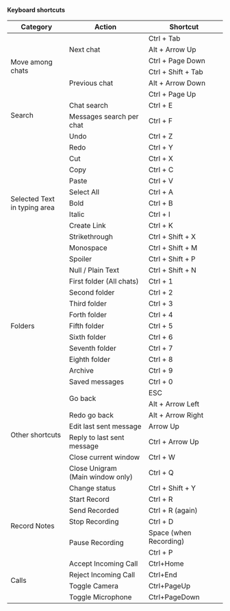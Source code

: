 **Keyboard shortcuts**
<table>  
  <thead>
    <tr>
      <th>Category</th>
      <th>Action</th>
      <th>Shortcut</th>
    </tr>
  </thead>
  <tbody>
    <tr>
      <td rowspan="6">Move among chats</td>
      <td rowspan="3">Next chat</td>
      <td>Ctrl + Tab</td>
    </tr>
    <tr>
      <td>Alt + Arrow Up</td>
    <tr>
      <td>Ctrl + Page Down</td>
    <tr>
      <td rowspan="3">Previous chat</td>
      <td>Ctrl + Shift + Tab</td>
    </tr>
    <tr>
      <td>Alt + Arrow Down</td>
    <tr>
      <td>Ctrl + Page Up</td>
    </tr>
    <tr>
      <td rowspan="2">Search</td>
      <td>Chat search</td>
      <td>Ctrl + E</td>
    </tr>
    <tr>
      <td>Messages search per chat</td>
      <td>Ctrl + F</td>
    </tr>
    <tr>
      <td rowspan="13">Selected Text <br>in typing area</td>
      <td>Undo</td>
      <td>Ctrl + Z</td>
    </tr>
    <tr>
      <td>Redo</td>
      <td>Ctrl + Y</td>
    </tr>
    <tr>
      <td>Cut</td>
      <td>Ctrl + X</td>
    </tr>
    <tr>
      <td>Copy</td>
      <td>Ctrl + C</td>
    </tr>
    <tr>
      <td>Paste</td>
      <td>Ctrl + V</td>
    </tr>
    <tr>
      <td>Select All</td>
      <td>Ctrl + A</td>
    </tr>
    <tr>
      <td>Bold</td>
      <td>Ctrl + B</td>
    </tr>
    <tr>
      <td>Italic</td>
      <td>Ctrl + I</td>
    </tr>
    <tr>
      <td>Create Link</td>
      <td>Ctrl + K</td>
    </tr>
    <tr>
      <td>Strikethrough</td>
      <td>Ctrl + Shift + X</td>
    </tr>
    <tr>
      <td>Monospace</td>
      <td>Ctrl + Shift + M</td>
    </tr>
    <tr>
      <td>Spoiler</td>
      <td>Ctrl + Shift + P</td>
    </tr>
    <tr>
      <td>Null / Plain Text</td>
      <td>Ctrl + Shift + N</td>
    </tr>
    <tr>
      <td rowspan="9">Folders</td>
      <td>First folder (All chats)</td>
      <td>Ctrl + 1</td>
    </tr>
    <tr>
      <td>Second folder</td>
      <td>Ctrl + 2</td>
    </tr>
    <tr>
      <td>Third folder</td>
      <td>Ctrl + 3</td>
    </tr>
    <tr>
      <td>Forth folder</td>
      <td>Ctrl + 4</td>
    </tr>
    <tr>
      <td>Fifth folder</td>
      <td>Ctrl + 5</td>
    </tr>
    <tr>
      <td>Sixth folder</td>
      <td>Ctrl + 6</td>
    </tr>
    <tr>
      <td>Seventh folder</td>
      <td>Ctrl + 7</td>
    </tr>
    <tr>
      <td>Eighth folder</td>
      <td>Ctrl + 8</td>
    </tr>
    <tr>
      <td>Archive</td>
      <td>Ctrl + 9</td>
    </tr>
    <tr>
      <td rowspan="9">Other shortcuts</td>
      <td>Saved messages</td>
      <td>Ctrl + 0</td>
    </tr>
    <tr>
      <td rowspan="2">Go back</td>
      <td>ESC</td>
    </tr>
    <tr>
      <td>Alt + Arrow Left</td>
    </tr>
    <tr>
      <td>Redo go back</td>
      <td>Alt + Arrow Right</td>
    </tr>
    <tr>
      <td>Edit last sent message</td>
      <td>Arrow Up</td>
    </tr>
    <tr>
      <td>Reply to last sent message</td>
      <td>Ctrl + Arrow Up</td>
    </tr>
    <tr>
      <td>Close current window</td>
      <td>Ctrl + W</td>
    </tr>
    <tr>
      <td>Close Unigram <br>(Main window only)</td>
      <td>Ctrl + Q</td>
    </tr>
    <tr>
      <td>Change status</td>
      <td>Ctrl + Shift + Y</td>
    </tr>
    <tr>
      <td rowspan="5">Record Notes</td>
      <td>Start Record</td>
      <td>Ctrl + R</td>
    </tr>
    <tr>
      <td>Send Recorded</td>
      <td>Ctrl + R (again)</td>
    </tr>
    <tr>
      <td>Stop Recording</td>
      <td>Ctrl + D</td>
    </tr>
    <tr>
      <td rowspan="2">Pause Recording</td>
      <td>Space (when Recording)</td>
    </tr>
    <tr>
      <td>Ctrl + P</td>
    </tr>
    <tr>
      <td rowspan="4">Calls</td>
      <td>Accept Incoming Call</td>
      <td>Ctrl+Home</td>
    </tr>
    <tr>
      <td>Reject Incoming Call</td>
      <td>Ctrl+End</td>
    </tr>
    <tr>
      <td>Toggle Camera</td>
      <td>Ctrl+PageUp</td>
    </tr>
    <tr>
      <td>Toggle Microphone</td>
      <td>Ctrl+PageDown</td>
    </tr>
  </tbody>
</table>
